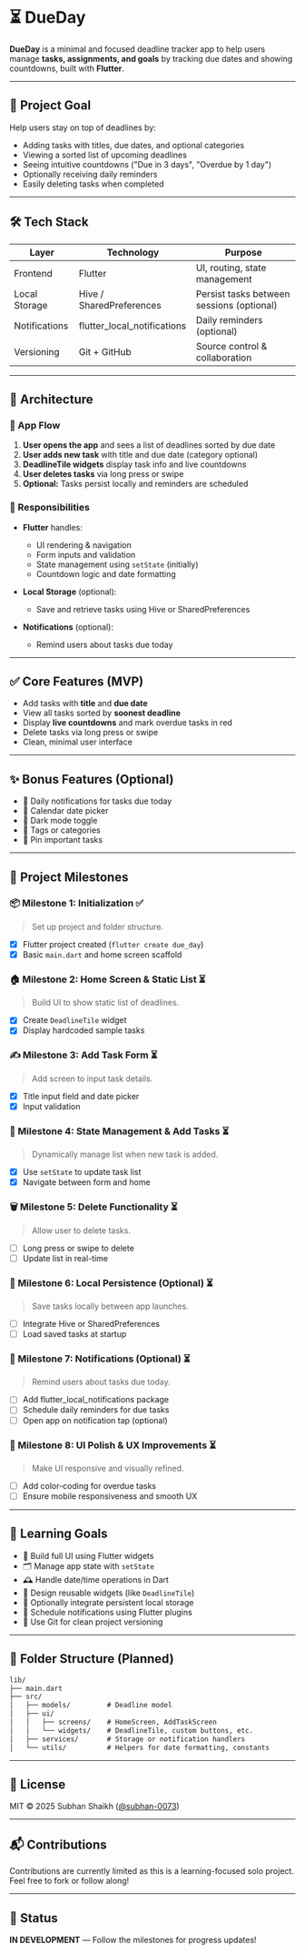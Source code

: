 # ⏳ DueDay

**DueDay** is a minimal and focused deadline tracker app to help users manage **tasks, assignments, and goals** by tracking due dates and showing countdowns, built with **Flutter**.

---

## 🚀 Project Goal

Help users stay on top of deadlines by:

- Adding tasks with titles, due dates, and optional categories
- Viewing a sorted list of upcoming deadlines
- Seeing intuitive countdowns ("Due in 3 days", "Overdue by 1 day")
- Optionally receiving daily reminders
- Easily deleting tasks when completed

---

## 🛠 Tech Stack

| Layer       | Technology         | Purpose                             |
|------------ |-------------------|-------------------------------------|
| Frontend    | Flutter            | UI, routing, state management       |
| Local Storage | Hive / SharedPreferences | Persist tasks between sessions (optional) |
| Notifications | flutter_local_notifications | Daily reminders (optional)      |
| Versioning  | Git + GitHub       | Source control & collaboration      |

---

## 🧱 Architecture

### 🔄 App Flow

1. **User opens the app** and sees a list of deadlines sorted by due date  
2. **User adds new task** with title and due date (category optional)  
3. **DeadlineTile widgets** display task info and live countdowns  
4. **User deletes tasks** via long press or swipe  
5. **Optional:** Tasks persist locally and reminders are scheduled  

### 🔧 Responsibilities

- **Flutter** handles:
  - UI rendering & navigation  
  - Form inputs and validation  
  - State management using `setState` (initially)  
  - Countdown logic and date formatting  

- **Local Storage** (optional):
  - Save and retrieve tasks using Hive or SharedPreferences  

- **Notifications** (optional):
  - Remind users about tasks due today

---

## ✅ Core Features (MVP)

- Add tasks with **title** and **due date**  
- View all tasks sorted by **soonest deadline**  
- Display **live countdowns** and mark overdue tasks in red  
- Delete tasks via long press or swipe  
- Clean, minimal user interface  

---

## ✨ Bonus Features (Optional)

- 🔔 Daily notifications for tasks due today  
- 📅 Calendar date picker  
- 🌙 Dark mode toggle  
- 📂 Tags or categories  
- 📌 Pin important tasks  

---

## 🧭 Project Milestones

### 📦 Milestone 1: Initialization ✅

> Set up project and folder structure.

- [x] Flutter project created (`flutter create due_day`)  
- [x] Basic `main.dart` and home screen scaffold  

### 🏠 Milestone 2: Home Screen & Static List ⏳

> Build UI to show static list of deadlines.

- [x] Create `DeadlineTile` widget  
- [x] Display hardcoded sample tasks  

### ✍️ Milestone 3: Add Task Form ⏳

> Add screen to input task details.

- [x] Title input field and date picker  
- [x] Input validation  

### 🔄 Milestone 4: State Management & Add Tasks ⏳

> Dynamically manage list when new task is added.

- [x] Use `setState` to update task list  
- [x] Navigate between form and home  

### 🗑 Milestone 5: Delete Functionality ⏳

> Allow user to delete tasks.

- [ ] Long press or swipe to delete  
- [ ] Update list in real-time  

### 💾 Milestone 6: Local Persistence (Optional) ⏳

> Save tasks locally between app launches.

- [ ] Integrate Hive or SharedPreferences  
- [ ] Load saved tasks at startup  

### 🔔 Milestone 7: Notifications (Optional) ⏳

> Remind users about tasks due today.

- [ ] Add flutter_local_notifications package  
- [ ] Schedule daily reminders for due tasks  
- [ ] Open app on notification tap (optional)  

### 🎨 Milestone 8: UI Polish & UX Improvements ⏳

> Make UI responsive and visually refined.

- [ ] Add color-coding for overdue tasks  
- [ ] Ensure mobile responsiveness and smooth UX  

---

## 🧠 Learning Goals

- 📱 Build full UI using Flutter widgets  
- 🗂 Manage app state with `setState`  
- 🕰 Handle date/time operations in Dart  
- 🧩 Design reusable widgets (like `DeadlineTile`)  
- 💾 Optionally integrate persistent local storage  
- 🔔 Schedule notifications using Flutter plugins  
- 🔀 Use Git for clean project versioning  

---

## 📂 Folder Structure (Planned)

```txt
lib/
├── main.dart
├── src/
│   ├── models/         # Deadline model
│   ├── ui/
│   │   ├── screens/    # HomeScreen, AddTaskScreen
│   │   └── widgets/    # DeadlineTile, custom buttons, etc.
│   ├── services/       # Storage or notification handlers
│   └── utils/          # Helpers for date formatting, constants
```

---

## 🧾 License

MIT © 2025 Subhan Shaikh ([@subhan-0073](https://github.com/subhan-0073))

---

## 📬 Contributions

Contributions are currently limited as this is a learning-focused solo project. Feel free to fork or follow along!

---

## 📌 Status

**IN DEVELOPMENT** — Follow the milestones for progress updates!
